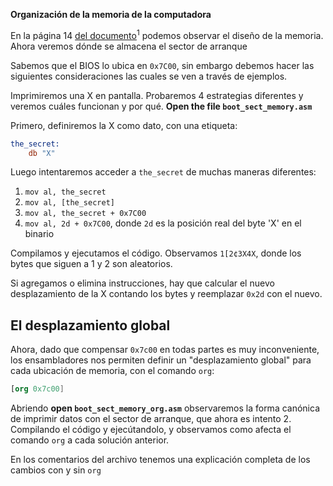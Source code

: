 **Organización de la memoria de la computadora**

En la página 14 [del documento](
http://www.cs.bham.ac.uk/~exr/lectures/opsys/10_11/lectures/os-dev.pdf)<sup>1</sup>
podemos observar el diseño de la memoria.
Ahora veremos dónde se almacena el sector de arranque

Sabemos que el BIOS lo ubica en `0x7C00`, sin embargo debemos hacer las siguientes consideraciones las cuales se ven a través de ejemplos.

Imprimiremos una X en pantalla. Probaremos 4 estrategias diferentes y veremos cuáles funcionan y por qué.
**Open the file `boot_sect_memory.asm`**

Primero, definiremos la X como dato, con una etiqueta:
```nasm
the_secret:
    db "X"
```

Luego intentaremos acceder a `the_secret` de muchas maneras diferentes:

1. `mov al, the_secret`
2. `mov al, [the_secret]`
3. `mov al, the_secret + 0x7C00`
4. `mov al, 2d + 0x7C00`, donde `2d` es la posición real del byte 'X' en el binario

Compilamos y ejecutamos el código. Observamos `1[2¢3X4X`, donde los bytes que siguen a 1 y 2 son aleatorios.

Si agregamos o elimina instrucciones, hay que calcular el nuevo desplazamiento de la X contando los bytes y reemplazar `0x2d` con el nuevo.


El desplazamiento global
-----------------

Ahora, dado que compensar `0x7c00` en todas partes es muy inconveniente, los ensambladores nos permiten definir un "desplazamiento global" para cada ubicación de memoria, con el comando `org`:

```nasm
[org 0x7c00]
```

Abriendo **open `boot_sect_memory_org.asm`** observaremos la forma canónica de imprimir datos con el sector de arranque, que ahora es intento 2. Compilando el código y ejecútandolo, y observamos como afecta el comando `org` a cada solución anterior.

En los comentarios del archivo tenemos una explicación completa de los cambios con y sin `org`

